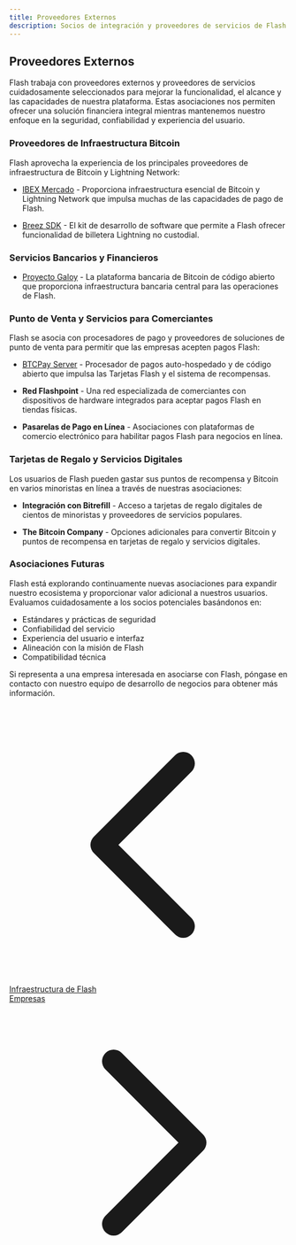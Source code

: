 ```yaml
---
title: Proveedores Externos
description: Socios de integración y proveedores de servicios de Flash que mejoran el ecosistema
---
```


## Proveedores Externos

Flash trabaja con proveedores externos y proveedores de servicios cuidadosamente seleccionados para mejorar la funcionalidad, el alcance y las capacidades de nuestra plataforma. Estas asociaciones nos permiten ofrecer una solución financiera integral mientras mantenemos nuestro enfoque en la seguridad, confiabilidad y experiencia del usuario.

### Proveedores de Infraestructura Bitcoin

Flash aprovecha la experiencia de los principales proveedores de infraestructura de Bitcoin y Lightning Network:

- [IBEX Mercado](ibex-mercado) - Proporciona infraestructura esencial de Bitcoin y Lightning Network que impulsa muchas de las capacidades de pago de Flash.

- [Breez SDK](breez-sdk) - El kit de desarrollo de software que permite a Flash ofrecer funcionalidad de billetera Lightning no custodial.

### Servicios Bancarios y Financieros

- [Proyecto Galoy](galoy-project) - La plataforma bancaria de Bitcoin de código abierto que proporciona infraestructura bancaria central para las operaciones de Flash.

### Punto de Venta y Servicios para Comerciantes

Flash se asocia con procesadores de pago y proveedores de soluciones de punto de venta para permitir que las empresas acepten pagos Flash:

- [BTCPay Server](btcpay-server) - Procesador de pagos auto-hospedado y de código abierto que impulsa las Tarjetas Flash y el sistema de recompensas.

- **Red Flashpoint** - Una red especializada de comerciantes con dispositivos de hardware integrados para aceptar pagos Flash en tiendas físicas.

- **Pasarelas de Pago en Línea** - Asociaciones con plataformas de comercio electrónico para habilitar pagos Flash para negocios en línea.

### Tarjetas de Regalo y Servicios Digitales

Los usuarios de Flash pueden gastar sus puntos de recompensa y Bitcoin en varios minoristas en línea a través de nuestras asociaciones:

- **Integración con Bitrefill** - Acceso a tarjetas de regalo digitales de cientos de minoristas y proveedores de servicios populares.

- **The Bitcoin Company** - Opciones adicionales para convertir Bitcoin y puntos de recompensa en tarjetas de regalo y servicios digitales.

### Asociaciones Futuras

Flash está explorando continuamente nuevas asociaciones para expandir nuestro ecosistema y proporcionar valor adicional a nuestros usuarios. Evaluamos cuidadosamente a los socios potenciales basándonos en:

- Estándares y prácticas de seguridad
- Confiabilidad del servicio
- Experiencia del usuario e interfaz
- Alineación con la misión de Flash
- Compatibilidad técnica

Si representa a una empresa interesada en asociarse con Flash, póngase en contacto con nuestro equipo de desarrollo de negocios para obtener más información.

<!-- Navigation links -->
<div class="flex justify-between items-center mt-8 pt-4 border-t border-zinc-200 dark:border-zinc-700">
  <div class="w-1/3 text-left">
    <a href="flash-infrastructure" class="inline-flex items-center bg-purple-600 hover:bg-purple-700 text-white rounded-md transition-colors px-4 py-2 text-sm font-medium shadow-sm hover:shadow-md">
      <svg xmlns="http://www.w3.org/2000/svg" class="h-4 w-4 mr-2" fill="none" viewBox="0 0 24 24" stroke="currentColor">
        <path stroke-linecap="round" stroke-linejoin="round" stroke-width="2" d="M15 19l-7-7 7-7" />
      </svg>
      Infraestructura de Flash
    </a>
  </div>
  <div class="w-1/3 text-center">
    <!-- Optional center content -->
  </div>
  <div class="w-1/3 text-right">
    <a href="business" class="inline-flex items-center bg-purple-600 hover:bg-purple-700 text-white rounded-md transition-colors px-4 py-2 text-sm font-medium shadow-sm hover:shadow-md">
      Empresas
      <svg xmlns="http://www.w3.org/2000/svg" class="h-4 w-4 ml-2" fill="none" viewBox="0 0 24 24" stroke="currentColor">
        <path stroke-linecap="round" stroke-linejoin="round" stroke-width="2" d="M9 5l7 7-7 7" />
      </svg>
    </a>
  </div>
</div>